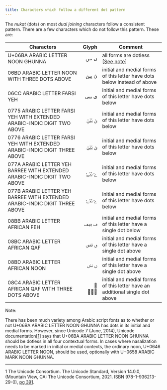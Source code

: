 ```yaml
---
title: Characters which follow a different dot pattern
---
```


The _nukat_ (dots) on most _dual joining_ characters follow a consistent pattern. There are a few characters which do not follow this pattern. These are:

Characters | Glyph | Comment
---------- | ----:  | -------
U+06BA ARABIC LETTER NOON GHUNNA | <span class='scheherazadenewL-R normal'>&#x06ba; &#x06ba;&#x06ba;&#x06ba;</span> | all forms are dotless [[See note](\*)] |
06BD ARABIC LETTER NOON WITH THREE DOTS ABOVE | <span class='scheherazadenewL-R normal'>&#x06bd;&#x0020;&#x06bd;&#x06bd;&#x06bd;</span> | initial and medial forms of this letter have dots below instead of above
06CC ARABIC LETTER FARSI YEH | <span class='scheherazadenewL-R normal'>&#x06cc;&#x0020;&#x06cc;&#x06cc;&#x06cc;</span> | initial and medial forms of this letter have dots below
0775 ARABIC LETTER FARSI YEH WITH EXTENDED ARABIC-INDIC DIGIT TWO ABOVE | <span class='scheherazadenewL-R normal'>&#x0775;&#x0020;&#x0775;&#x0775;&#x0775;</span> | initial and medial forms of this letter have dots below
0776 ARABIC LETTER FARSI YEH WITH EXTENDED ARABIC-INDIC DIGIT THREE ABOVE | <span class='scheherazadenewL-R normal'>&#x0776;&#x0020;&#x0776;&#x0776;&#x0776;</span> | initial and medial forms of this letter have dots below
077A ARABIC LETTER YEH BARREE WITH EXTENDED ARABIC-INDIC DIGIT TWO ABOVE | <span class='scheherazadenewL-R normal'>&#x077a;&#x0020;&#x077a;&#x077a;&#x077a;</span> | initial and medial forms of this letter have dots below
077B ARABIC LETTER YEH BARREE WITH EXTENDED ARABIC-INDIC DIGIT THREE ABOVE | <span class='scheherazadenewL-R normal'>&#x077b;&#x0020;&#x077b;&#x077b;&#x077b;</span> | initial and medial forms of this letter have dots below
08BB ARABIC LETTER AFRICAN FEH | <span class='scheherazadenewL-R normal'>&#x08bb;&#x0020;&#x08bb;&#x08bb;&#x08bb;</span> | initial and medial forms of this letter have a single dot below
08BC ARABIC LETTER AFRICAN QAF | <span class='scheherazadenewL-R normal'>&#x08bc;&#x0020;&#x08bc;&#x08bc;&#x08bc;</span> | initial and medial forms of this letter have a single dot above
08BD ARABIC LETTER AFRICAN NOON | <span class='scheherazadenewL-R normal'>&#x08bd;&#x0020;&#x08bd;&#x08bd;&#x08bd;</span> | initial and medial forms of this letter have a single dot above
08C4 ARABIC LETTER AFRICAN QAF WITH THREE DOTS ABOVE | <span class='scheherazadenewL-R normal'>&#x08c4;&#x0020;&#x08c4;&#x08c4;&#x08c4;</span> | initial and medial forms of this letter have an additional single dot above|

<a name="*">Note:</a> 

There has been much variety among Arabic script fonts as to whether or not U+06BA ARABIC LETTER NOON GHUNNA has dots in its initial and medial forms. However, since Unicode 7 (June, 2014), Unicode documentation[[1](#1)] says that U+06BA ARABIC LETTER NOON GHUNNA should be dotless in all four contextual forms. In cases where nasalization needs to be marked in initial or medial contexts, the ordinary noon, U+0646 ARABIC LETTER NOON, should be used, optionally with U+0658 ARABIC MARK NOON GHUNNA. 

---

<a name="1">1</a> The Unicode Consortium. The Unicode Standard, Version 14.0.0, (Mountain View, CA: The Unicode Consortium, 2021. ISBN 978-1-936213-29-0), [pg 391](https://www.unicode.org/versions/Unicode14.0.0/ch09.pdf#page=28).

